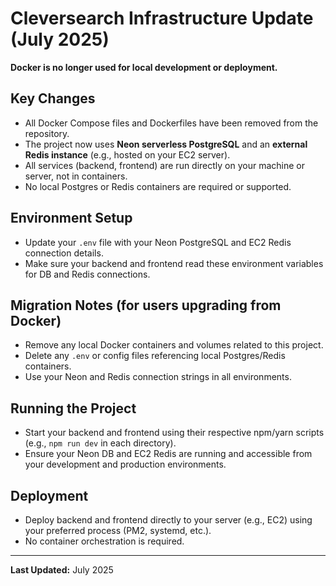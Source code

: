 # Cleversearch Infrastructure Update (July 2025)

**Docker is no longer used for local development or deployment.**

## Key Changes
- All Docker Compose files and Dockerfiles have been removed from the repository.
- The project now uses **Neon serverless PostgreSQL** and an **external Redis instance** (e.g., hosted on your EC2 server).
- All services (backend, frontend) are run directly on your machine or server, not in containers.
- No local Postgres or Redis containers are required or supported.

## Environment Setup
- Update your `.env` file with your Neon PostgreSQL and EC2 Redis connection details.
- Make sure your backend and frontend read these environment variables for DB and Redis connections.

## Migration Notes (for users upgrading from Docker)
- Remove any local Docker containers and volumes related to this project.
- Delete any `.env` or config files referencing local Postgres/Redis containers.
- Use your Neon and Redis connection strings in all environments.

## Running the Project
- Start your backend and frontend using their respective npm/yarn scripts (e.g., `npm run dev` in each directory).
- Ensure your Neon DB and EC2 Redis are running and accessible from your development and production environments.

## Deployment
- Deploy backend and frontend directly to your server (e.g., EC2) using your preferred process (PM2, systemd, etc.).
- No container orchestration is required.

---
**Last Updated:** July 2025 
